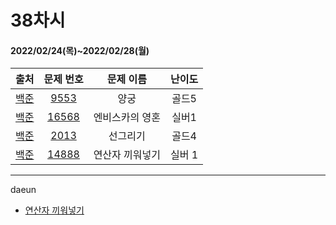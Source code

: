 # 38차시
#### 2022/02/24(목)~2022/02/28(월)

|               출처               |                   문제 번호                    |     문제 이름      | 난이도 |
| :------------------------------: | :--------------------------------------------: | :----------------: | :----: |
| [백준](https://www.acmicpc.net/) | [9553](https://www.acmicpc.net/problem/9553) | 양궁 | 골드5  |
| [백준](https://www.acmicpc.net/) | [16568](https://www.acmicpc.net/problem/16568) | 엔비스카의 영혼 | 실버1 |
| [백준](https://www.acmicpc.net/) | [2013](https://www.acmicpc.net/problem/2013) | 선그리기 | 골드4  |
| [백준](https://www.acmicpc.net/) | [14888](https://www.acmicpc.net/problem/14888) | 연산자 끼워넣기| 실버 1  |

---

daeun
- [연산자 끼워넣기](https://hoonycode.notion.site/a4af00e9d09648338c83889e1c816037)
